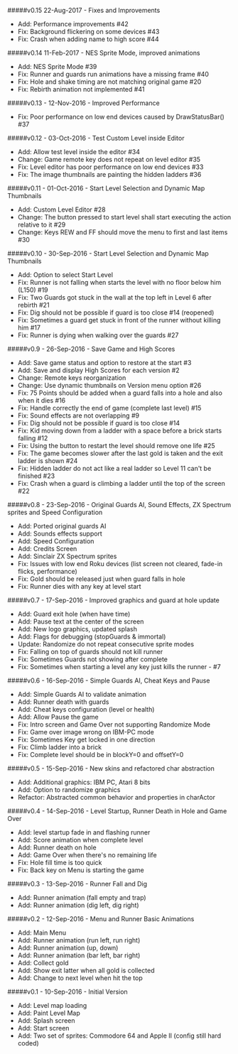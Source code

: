 #####v0.15 22-Aug-2017 - Fixes and Improvements
* Add: Performance improvements #42
* Fix: Background flickering on some devices #43
* Fix: Crash when adding name to high score #44

#####v0.14 11-Feb-2017 - NES Sprite Mode, improved animations
* Add: NES Sprite Mode #39
* Fix: Runner and guards run animations have a missing frame #40
* Fix: Hole and shake timing are not matching original game #20
* Fix: Rebirth animation not implemented #41

#####v0.13 - 12-Nov-2016 - Improved Performance
* Fix: Poor performance on low end devices caused by DrawStatusBar() #37

#####v0.12 - 03-Oct-2016 - Test Custom Level inside Editor
* Add: Allow test level inside the editor #34
* Change: Game remote key does not repeat on level editor #35
* Fix: Level editor has poor performance on low end devices #33
* Fix: The image thumbnails are painting the hidden ladders #36

#####v0.11 - 01-Oct-2016 - Start Level Selection and Dynamic Map Thumbnails
* Add: Custom Level Editor #28
* Change: The button pressed to start level shall start executing the action relative to it #29
* Change: Keys REW and FF should move the menu to first and last items #30

#####v0.10 - 30-Sep-2016 - Start Level Selection and Dynamic Map Thumbnails
* Add: Option to select Start Level
* Fix: Runner is not falling when starts the level with no floor below him (L150) #19
* Fix: Two Guards got stuck in the wall at the top left in Level 6 after rebirth #21
* Fix: Dig should not be possible if guard is too close #14 (reopened)
* Fix: Sometimes a guard get stuck in front of the runner without killing him #17
* Fix: Runner is dying when walking over the guards #27

#####v0.9 - 26-Sep-2016 - Save Game and High Scores
* Add: Save game status and option to restore at the start #3
* Add: Save and display High Scores for each version #2
* Change: Remote keys reorganization
* Change: Use dynamic thumbnails on Version menu option #26
* Fix: 75 Points should be added when a guard falls into a hole and also when it dies #16
* Fix: Handle correctly the end of game (complete last level) #15
* Fix: Sound effects are not overlapping #9
* Fix: Dig should not be possible if guard is too close #14
* Fix: Kid moving down from a ladder with a space before a brick starts falling #12
* Fix: Using the button to restart the level should remove one life #25
* Fix: The game becomes slower after the last gold is taken and the exit ladder is shown #24
* Fix: Hidden ladder do not act like a real ladder so Level 11 can't be finished #23
* Fix: Crash when a guard is climbing a ladder until the top of the screen #22

#####v0.8 - 23-Sep-2016 - Original Guards AI, Sound Effects, ZX Spectrum sprites and Speed Configuration
* Add: Ported original guards AI
* Add: Sounds effects support
* Add: Speed Configuration
* Add: Credits Screen
* Add: Sinclair ZX Spectrum sprites
* Fix: Issues with low end Roku devices (list screen not cleared, fade-in flicks, performance)
* Fix: Gold should be released just when guard falls in hole
* Fix: Runner dies with any key at level start

#####v0.7 - 17-Sep-2016 - Improved graphics and guard at hole update
* Add: Guard exit hole (when have time)
* Add: Pause text at the center of the screen
* Add: New logo graphics, updated splash
* Add: Flags for debugging (stopGuards & immortal)
* Update: Randomize do not repeat consecutive sprite modes
* Fix: Falling on top of guards should not kill runner
* Fix: Sometimes Guards not showing after complete
* Fix: Sometimes when starting a level any key just kills the runner - #7

#####v0.6 - 16-Sep-2016 - Simple Guards AI, Cheat Keys and Pause
* Add: Simple Guards AI to validate animation
* Add: Runner death with guards
* Add: Cheat keys configuration (level or health)
* Add: Allow Pause the game
* Fix: Intro screen and Game Over not supporting Randomize Mode
* Fix: Game over image wrong on IBM-PC mode
* Fix: Sometimes Key get locked in one direction
* Fix: Climb ladder into a brick
* Fix: Complete level should be in blockY=0 and offsetY=0

#####v0.5 - 15-Sep-2016 - New skins and refactored char abstraction
* Add: Additional graphics: IBM PC, Atari 8 bits
* Add: Option to randomize graphics
* Refactor: Abstracted common behavior and properties in charActor

#####v0.4 - 14-Sep-2016 - Level Startup, Runner Death in Hole and Game Over
* Add: level startup fade in and flashing runner
* Add: Score animation when complete level
* Add: Runner death on hole
* Add: Game Over when there's no remaining life
* Fix: Hole fill time is too quick
* Fix: Back key on Menu is starting the game

#####v0.3 - 13-Sep-2016 - Runner Fall and Dig
* Add: Runner animation (fall empty and trap)
* Add: Runner animation (dig left, dig right)

#####v0.2 - 12-Sep-2016 - Menu and Runner Basic Animations
* Add: Main Menu
* Add: Runner animation (run left, run right)
* Add: Runner animation (up, down)
* Add: Runner animation (bar left, bar right)
* Add: Collect gold
* Add: Show exit latter when all gold is collected
* Add: Change to next level when hit the top

#####v0.1 - 10-Sep-2016 - Initial Version
* Add: Level map loading
* Add: Paint Level Map
* Add: Splash screen
* Add: Start screen
* Add: Two set of sprites: Commodore 64 and Apple II (config still hard coded)
